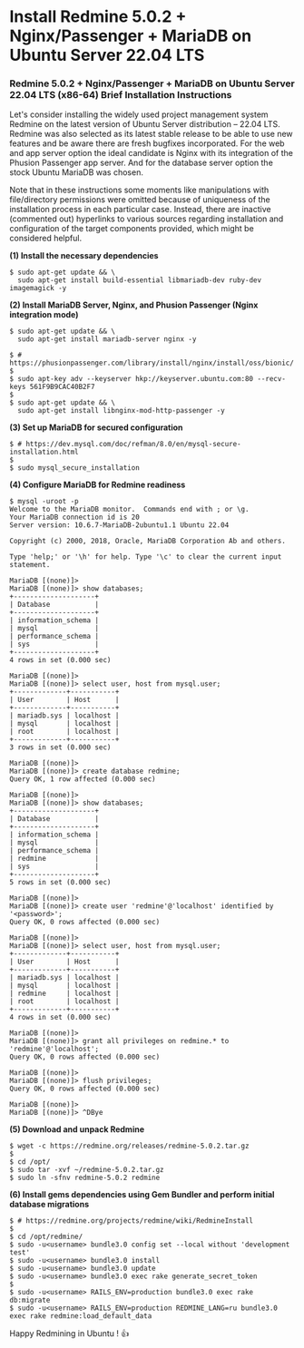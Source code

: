 # Install Redmine 5.0.2 + Nginx/Passenger + MariaDB on Ubuntu Server 22.04 LTS

### Redmine 5.0.2 + Nginx/Passenger + MariaDB on Ubuntu Server 22.04 LTS (x86-64) Brief Installation Instructions

Let's consider installing the widely used project management system Redmine on the latest version of Ubuntu Server distribution &ndash; 22.04 LTS. Redmine was also selected as its latest stable release to be able to use new features and be aware there are fresh bugfixes incorporated. For the web and app server option the ideal candidate is Nginx with its integration of the Phusion Passenger app server. And for the database server option the stock Ubuntu MariaDB was chosen.

Note that in these instructions some moments like manipulations with file/directory permissions were omitted because of uniqueness of the installation process in each particular case. Instead, there are inactive (commented out) hyperlinks to various sources regarding installation and configuration of the target components provided, which might be considered helpful.

**(1) Install the necessary dependencies**

```
$ sudo apt-get update && \
  sudo apt-get install build-essential libmariadb-dev ruby-dev imagemagick -y
```

**(2) Install MariaDB Server, Nginx, and Phusion Passenger (Nginx integration mode)**

```
$ sudo apt-get update && \
  sudo apt-get install mariadb-server nginx -y
```

```
$ # https://phusionpassenger.com/library/install/nginx/install/oss/bionic/
$
$ sudo apt-key adv --keyserver hkp://keyserver.ubuntu.com:80 --recv-keys 561F9B9CAC40B2F7
$
$ sudo apt-get update && \
  sudo apt-get install libnginx-mod-http-passenger -y
```

**(3) Set up MariaDB for secured configuration**

```
$ # https://dev.mysql.com/doc/refman/8.0/en/mysql-secure-installation.html
$
$ sudo mysql_secure_installation
```

**(4) Configure MariaDB for Redmine readiness**

```
$ mysql -uroot -p
Welcome to the MariaDB monitor.  Commands end with ; or \g.
Your MariaDB connection id is 20
Server version: 10.6.7-MariaDB-2ubuntu1.1 Ubuntu 22.04

Copyright (c) 2000, 2018, Oracle, MariaDB Corporation Ab and others.

Type 'help;' or '\h' for help. Type '\c' to clear the current input statement.

MariaDB [(none)]>
MariaDB [(none)]> show databases;
+--------------------+
| Database           |
+--------------------+
| information_schema |
| mysql              |
| performance_schema |
| sys                |
+--------------------+
4 rows in set (0.000 sec)

MariaDB [(none)]>
MariaDB [(none)]> select user, host from mysql.user;
+-------------+-----------+
| User        | Host      |
+-------------+-----------+
| mariadb.sys | localhost |
| mysql       | localhost |
| root        | localhost |
+-------------+-----------+
3 rows in set (0.000 sec)

MariaDB [(none)]>
MariaDB [(none)]> create database redmine;
Query OK, 1 row affected (0.000 sec)

MariaDB [(none)]>
MariaDB [(none)]> show databases;
+--------------------+
| Database           |
+--------------------+
| information_schema |
| mysql              |
| performance_schema |
| redmine            |
| sys                |
+--------------------+
5 rows in set (0.000 sec)

MariaDB [(none)]>
MariaDB [(none)]> create user 'redmine'@'localhost' identified by '<password>';
Query OK, 0 rows affected (0.000 sec)

MariaDB [(none)]>
MariaDB [(none)]> select user, host from mysql.user;
+-------------+-----------+
| User        | Host      |
+-------------+-----------+
| mariadb.sys | localhost |
| mysql       | localhost |
| redmine     | localhost |
| root        | localhost |
+-------------+-----------+
4 rows in set (0.000 sec)

MariaDB [(none)]>
MariaDB [(none)]> grant all privileges on redmine.* to 'redmine'@'localhost';
Query OK, 0 rows affected (0.000 sec)

MariaDB [(none)]>
MariaDB [(none)]> flush privileges;
Query OK, 0 rows affected (0.000 sec)

MariaDB [(none)]>
MariaDB [(none)]> ^DBye
```

**(5) Download and unpack Redmine**

```
$ wget -c https://redmine.org/releases/redmine-5.0.2.tar.gz
$
$ cd /opt/
$ sudo tar -xvf ~/redmine-5.0.2.tar.gz
$ sudo ln -sfnv redmine-5.0.2 redmine
```

**(6) Install gems dependencies using Gem Bundler and perform initial database migrations**

```
$ # https://redmine.org/projects/redmine/wiki/RedmineInstall
$
$ cd /opt/redmine/
$ sudo -u<username> bundle3.0 config set --local without 'development test'
$ sudo -u<username> bundle3.0 install
$ sudo -u<username> bundle3.0 update
$ sudo -u<username> bundle3.0 exec rake generate_secret_token
$
$ sudo -u<username> RAILS_ENV=production bundle3.0 exec rake db:migrate
$ sudo -u<username> RAILS_ENV=production REDMINE_LANG=ru bundle3.0 exec rake redmine:load_default_data
```

Happy Redmining in Ubuntu ! :+1:
